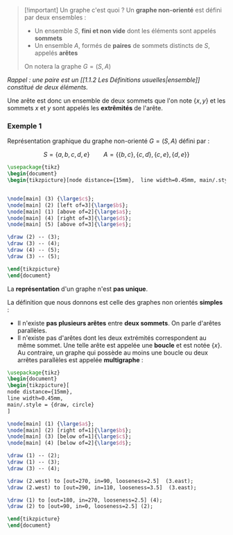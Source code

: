 >[!important] Un graphe c'est quoi ?
>Un **graphe non-orienté** est défini par deux ensembles : 
>- Un ensemble $S$, **fini et non vide** dont les éléments sont appelés **sommets**
>- Un ensemble $A$, formés de **paires** de sommets distincts de $S$, appelés **arêtes**
>
> On notera la graphe $G=(S,A)$

*Rappel : une paire est un [[1.1.2 Les Définitions usuelles|ensemble]] constitué de deux éléments.*

Une arête est donc un ensemble de deux sommets que l'on note $\{x,y\}$ et les sommets $x$ et $y$ sont appelés les **extrêmités** de l'arête. 

### Exemple 1

Représentation graphique du graphe non-orienté $G = (S,A)$ défini par : 

$$
S = \{a,b,c,d,e\} \qquad A = \{\{b,c\},\{c,d\},\{c,e\},\{d,e\}\}
$$

```tikz
\usepackage{tikz} 
\begin{document} 
\begin{tikzpicture}[node distance={15mm},  line width=0.45mm, main/.style = {draw, circle}] 


\node[main] (3) {\large$c$}; 
\node[main] (2) [left of=3]{\large$b$}; 
\node[main] (1) [above of=2]{\large$a$}; 
\node[main] (4) [right of=3]{\large$d$}; 
\node[main] (5) [above of=3]{\large$e$}; 

\draw (2) -- (3);
\draw (3) -- (4);
\draw (4) -- (5);
\draw (3) -- (5);

\end{tikzpicture} 
\end{document}
```

La **représentation** d'un graphe n'est **pas unique**.

La définition que nous donnons est celle des graphes non orientés **simples** : 
- Il n'existe **pas plusieurs arêtes** entre **deux sommets**. On parle d'arêtes parallèles.
- Il n'existe pas d'arêtes dont les deux extrémités correspondent au même sommet. Une telle arête est appelée une **boucle** et est notée $\{x\}$.
Au contraire, un graphe qui possède au moins une boucle ou deux arrêtes parallèles est appelée **multigraphe** :

```tikz
\usepackage{tikz} 
\begin{document} 
\begin{tikzpicture}[
node distance={15mm},  
line width=0.45mm, 
main/.style = {draw, circle}
] 

\node[main] (1) {\large$a$}; 
\node[main] (2) [right of=1]{\large$b$};
\node[main] (3) [below of=1]{\large$c$};
\node[main] (4) [below of=2]{\large$d$};

\draw (1) -- (2);
\draw (1) -- (3);
\draw (3) -- (4);

\draw (2.west) to [out=270, in=90, looseness=2.5]  (3.east);
\draw (2.west) to [out=290, in=110, looseness=3.5]  (3.east);

\draw (1) to [out=180, in=270, looseness=2.5] (4);
\draw (2) to [out=90, in=0, looseness=2.5] (2);

\end{tikzpicture} 
\end{document}
```
